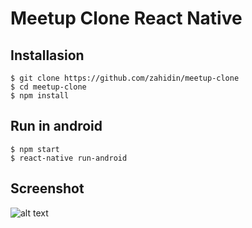 # Meetup Clone React Native

## Installasion
```
$ git clone https://github.com/zahidin/meetup-clone
$ cd meetup-clone
$ npm install
```

## Run in android
```
$ npm start
$ react-native run-android
```

## Screenshot
![alt text](https://i.ibb.co/GkQG5cW/Screenshot-2018-12-05-19-41-46-682-com-meetupclone.png)
